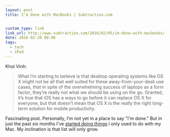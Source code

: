 ```yaml
---
layout: post
title: I’m Done with MacBooks | Subtraction.com


custom_type: link
link_url: http://www.subtraction.com/2016/02/05/im-done-with-macbooks/
date: 2016-02-26 00:48
tags:
  - tech
  - iPad
---
```

Khoi Vinh:

> What I’m starting to believe is that desktop operating systems like OS X might not be all that well suited for these away-from-your-desk use cases, that in spite of the overwhelming success of laptops as a form factor, they’re really not what we should be using on the go. Granted, it’s true that iOS has a ways to go before it can replace OS X for everyone, but that doesn’t mean that OS X is the really the right long-term solution for mobile productivity.

Fascinating post. Personally, I'm not yet in a place to say "I'm done." But in just the past six months I've [started doing things](/2016/01/publishing-to-jekyll-from-ios/) I only used to do with my Mac. My inclination is that list will only grow.
